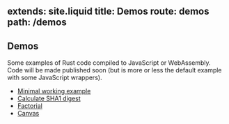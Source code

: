 extends: site.liquid
title: Demos
route: demos
path: /demos
---

## Demos

Some examples of Rust code compiled to JavaScript or WebAssembly.
Code will be made published soon (but is more or less the default example with some JavaScript wrappers).

* [Minimal working example](/demos/add/index.html)
* [Calculate SHA1 digest](/demos/sha1/index.html)
* [Factorial](/demos/factorial/index.html)
* [Canvas](/demos/canvas/index.html)
